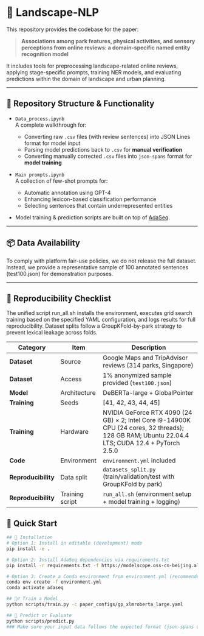 # 🌿 Landscape-NLP

This repository provides the codebase for the paper:

> **Associations among park features, physical activities, and sensory perceptions from online reviews: a domain-specific named entity recognition model**

It includes tools for preprocessing landscape-related online reviews, applying stage-specific prompts, training NER models, and evaluating predictions within the domain of landscape and urban planning.

---

## 📁 Repository Structure & Functionality

- `Data_process.ipynb`  
  A complete walkthrough for:
  - Converting raw `.csv` files (with review sentences) into JSON Lines format for model input
  - Parsing model predictions back to `.csv` for **manual verification**
  - Converting manually corrected `.csv` files into `json-spans` format for **model training**

- `Main prompts.ipynb`  
  A collection of few-shot prompts for:
  - Automatic annotation using GPT-4
  - Enhancing lexicon-based classification performance
  - Selecting sentences that contain underrepresented entities
    
- Model training & prediction scripts are built on top of [AdaSeq](https://github.com/modelscope/AdaSeq).

---

## 📦 Data Availability
To comply with platform fair-use policies, we do not release the full dataset. Instead, we provide a representative sample of 100 annotated sentences (test100.json) for demonstration purposes.

---

## 🧩 Reproducibility Checklist
The unified script run_all.sh installs the environment, executes grid search training based on the specified YAML configuration, and logs results for full reproducibility. Dataset splits follow a GroupKFold-by-park strategy to prevent lexical leakage across folds.

| **Category**        | **Item**        | **Description**                                                                                                                                 |
| ------------------- | --------------- | ----------------------------------------------------------------------------------------------------------------------------------------------- |
| **Dataset**         | Source          | Google Maps and TripAdvisor reviews (314 parks, Singapore)                                                                                      |
| **Dataset**         | Access          | 1% anonymized sample provided (`test100.json`)                                                                                                  |
| **Model**           | Architecture    | DeBERTa-large + GlobalPointer                                                                                                                   |
| **Training**        | Seeds           | [41, 42, 43, 44, 45]                                                                                                                            |
| **Training**        | Hardware        | NVIDIA GeForce RTX 4090 (24 GB) × 2; Intel Core i9-14900K CPU (24 cores, 32 threads); 128 GB RAM; Ubuntu 22.04.4 LTS; CUDA 12.4 + PyTorch 2.5.0 |
| **Code**            | Environment     | `environment.yml` included                                                                                                                      |
| **Reproducibility** | Data split      | `datasets_split.py` (train/validation/test with GroupKFold by park)                                                                             |
| **Reproducibility** | Training script | `run_all.sh` (environment setup + model training + logging)                                                                                     |

## 🚀 Quick Start

```bash
## 🔧 Installation
# Option 1: Install in editable (development) mode
pip install -e .

# Option 2: Install AdaSeq dependencies via requirements.txt
pip install -r requirements.txt -f https://modelscope.oss-cn-beijing.aliyuncs.com/releases/repo.html

# Option 3: Create a Conda environment from environment.yml (recommended)
conda env create -f environment.yml
conda activate adaseq

## 🏋️‍♂️ Train a Model
python scripts/train.py -c paper_configs/gp_xlmroberta_large.yaml

## 🧪 Predict or Evaluate
python scripts/predict.py
### Make sure your input data follows the expected format (json-spans or jsonlines depending on your task).
